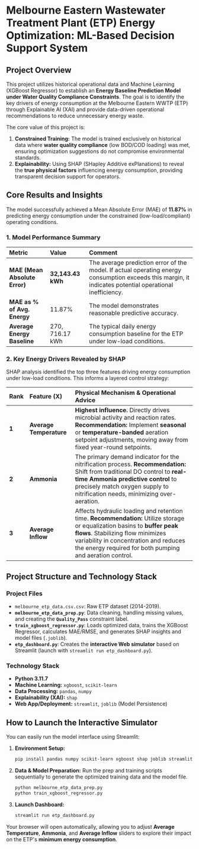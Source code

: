 # Melbourne Eastern Wastewater Treatment Plant (ETP) Energy Optimization: ML-Based Decision Support System

## Project Overview

This project utilizes historical operational data and Machine Learning (XGBoost Regressor) to establish an **Energy Baseline Prediction Model under Water Quality Compliance Constraints**. The goal is to identify the key drivers of energy consumption at the Melbourne Eastern WWTP (ETP) through Explainable AI (XAI) and provide data-driven operational recommendations to reduce unnecessary energy waste.

The core value of this project is:
1.  **Constrained Training:** The model is trained exclusively on historical data where **water quality compliance** (low BOD/COD loading) was met, ensuring optimization suggestions do not compromise environmental standards.
2.  **Explainability:** Using SHAP (SHapley Additive exPlanations) to reveal the **true physical factors** influencing energy consumption, providing transparent decision support for operators.

## Core Results and Insights

The model successfully achieved a Mean Absolute Error (MAE) of **11.87%** in predicting energy consumption under the constrained (low-load/compliant) operating conditions.

### 1. Model Performance Summary

| Metric | Value | Comment |
| :--- | :--- | :--- |
| **MAE (Mean Absolute Error)** | **32,143.43 kWh** | The average prediction error of the model. If actual operating energy consumption exceeds this margin, it indicates potential operational inefficiency. |
| **MAE as % of Avg. Energy** | $11.87\%$ | The model demonstrates reasonable predictive accuracy. |
| **Average Energy Baseline** | $270,716.17 \text{ kWh}$ | The typical daily energy consumption baseline for the ETP under low-load conditions. |

### 2. Key Energy Drivers Revealed by SHAP

SHAP analysis identified the top three features driving energy consumption under low-load conditions. This informs a layered control strategy:

| Rank | Feature ($\mathbf{X}$) | Physical Mechanism & Operational Advice |
| :--- | :--- | :--- |
| **1** | **Average Temperature** | **Highest influence.** Directly drives microbial activity and reaction rates. **Recommendation:** Implement **seasonal** or **temperature-banded** aeration setpoint adjustments, moving away from fixed year-round setpoints. |
| **2** | **Ammonia** | The primary demand indicator for the nitrification process. **Recommendation:** Shift from traditional DO control to **real-time Ammonia predictive control** to precisely match oxygen supply to nitrification needs, minimizing over-aeration. |
| **3** | **Average Inflow** | Affects hydraulic loading and retention time. **Recommendation:** Utilize storage or equalization basins to **buffer peak flows**. Stabilizing flow minimizes variability in concentration and reduces the energy required for both pumping and aeration control. |

## Project Structure and Technology Stack

### Project Files

* `melbourne_etp_data.csv.csv`: Raw ETP dataset (2014-2019).
* **`melbourne_etp_data_prep.py`**: Data cleaning, handling missing values, and creating the **`Quality_Pass`** constraint label.
* **`train_xgboost_regressor.py`**: Loads optimized data, trains the XGBoost Regressor, calculates MAE/RMSE, and generates SHAP insights and model files (`.joblib`).
* **`etp_dashboard.py`**: Creates the **interactive Web simulator** based on Streamlit (launch with `streamlit run etp_dashboard.py`).

### Technology Stack

* **Python 3.11.7**
* **Machine Learning:** `xgboost`, `scikit-learn`
* **Data Processing:** `pandas`, `numpy`
* **Explainability (XAI):** `shap`
* **Web App/Deployment:** `streamlit`, `joblib` (Model Persistence)

## How to Launch the Interactive Simulator

You can easily run the model interface using Streamlit:

1.  **Environment Setup:**
    ```bash
    pip install pandas numpy scikit-learn xgboost shap joblib streamlit
    ```
2.  **Data & Model Preparation:** Run the prep and training scripts sequentially to generate the optimized training data and the model file.
    ```bash
    python melbourne_etp_data_prep.py
    python train_xgboost_regressor.py
    ```
3.  **Launch Dashboard:**
    ```bash
    streamlit run etp_dashboard.py
    ```

Your browser will open automatically, allowing you to adjust **Average Temperature**, **Ammonia**, and **Average Inflow** sliders to explore their impact on the ETP's **minimum energy consumption**.
